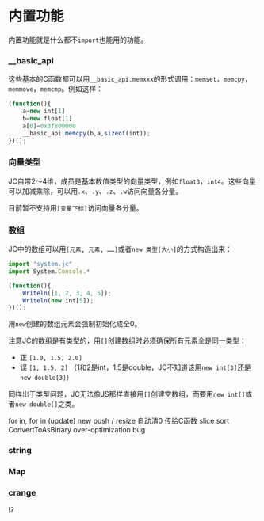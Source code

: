 # 内置功能

内置功能就是什么都不`import`也能用的功能。

### __basic_api

这些基本的C函数都可以用`__basic_api.memxxx`的形式调用：`memset`，`memcpy`，`memmove`，`memcmp`。例如这样：
```javascript
(function(){
	a=new int[1]
	b=new float[1]
	a[0]=0x3f800000
	__basic_api.memcpy(b,a,sizeof(int));
})();
```

### 向量类型

JC自带2～4维，成员是基本数值类型的向量类型，例如`float3`，`int4`。这些向量可以加减乘除，可以用`.x`、`.y`、`.z`、`.w`访问向量各分量。

目前暂不支持用`[变量下标]`访问向量各分量。

### 数组

JC中的数组可以用`[元素, 元素, ……]`或者`new 类型[大小]`的方式构造出来：

```javascript
import "system.jc"
import System.Console.*

(function(){
	Writeln([1, 2, 3, 4, 5]);
	Writeln(new int[5]);
})();
```

用`new`创建的数组元素会强制初始化成全0。

注意JC的数组是有类型的，用`[]`创建数组时必须确保所有元素全是同一类型：
- 正 `[1.0, 1.5, 2.0]`
- 误 `[1, 1.5, 2]` （1和2是int，1.5是double，JC不知道该用`new int[3]`还是`new double[3]`）

同样出于类型问题，JC无法像JS那样直接用`[]`创建空数组，而要用`new int[]`或者`new double[]`之类。

for in, for in (update)
new
push / resize
自动清0
传给C函数
slice
sort
ConvertToAsBinary
	over-optimization bug

### string

### Map

### crange

!?
